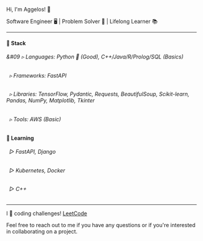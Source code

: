 Hi, I'm Aggelos! 👋

Software Engineer 🖥️ | Problem Solver 🧩 | Lifelong Learner 📚

---

#### 🔧 Stack

###### &#09 ▹ Languages: Python 🐍 (Good), C++/Java/R/Prolog/SQL (Basics)
  
###### &nbsp; ▹ Frameworks: FastAPI
  
###### &nbsp; ▹ Libraries: TensorFlow, Pydantic, Requests, BeautifulSoup, Scikit-learn, Pandas, NumPy, Matplotlib, Tkinter
  
###### &nbsp; ▹ Tools: AWS (Basic)

#### 🌱 Learning

###### &nbsp; ▻ FastAPI, Django
  
###### &nbsp; ▻ Kubernetes, Docker

###### &nbsp; ▻ C++

---

I 💙 coding challenges! <a href="https://leetcode.com/papaggalos/">LeetCode</a>

Feel free to reach out to me if you have any questions or if you're interested in collaborating on a project.
